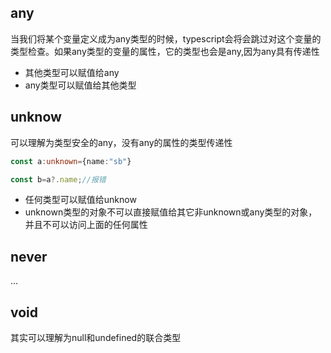 ## any
当我们将某个变量定义成为any类型的时候，typescript会将会跳过对这个变量的类型检查。如果any类型的变量的属性，它的类型也会是any,因为any具有传递性
- 其他类型可以赋值给any
- any类型可以赋值给其他类型
## unknow
可以理解为类型安全的any，没有any的属性的类型传递性
```typescript
const a:unknown={name:"sb"}

const b=a?.name;//报错
```
- 任何类型可以赋值给unknow
- unknown类型的对象不可以直接赋值给其它非unknown或any类型的对象，并且不可以访问上面的任何属性
## never
...
## void
其实可以理解为null和undefined的联合类型

